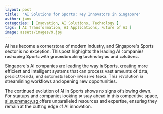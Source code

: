 ```yaml
---
layout: post
title:  "AI Solutions for Sports: Key Innovators in Singapore"
author: jane
categories: [ Innovation, AI Solutions, Technology ]
tags: [ AI Transformation, AI Applications, Future of AI ]
image: assets/images/9.jpg
---
```


AI has become a cornerstone of modern industry, and Singapore's Sports sector is no exception. This post highlights the leading AI companies reshaping Sports with groundbreaking technologies and solutions.

Singapore's AI companies are leading the way in Sports, creating more efficient and intelligent systems that can process vast amounts of data, predict trends, and automate labor-intensive tasks. This revolution is streamlining workflows and opening new opportunities.

The continued evolution of AI in Sports shows no signs of slowing down. For startups and companies looking to stay ahead in this competitive space, <a href="https://ai.supremacy.sg" target="_blank"> ai.supremacy.sg </a> offers unparalleled resources and expertise, ensuring they remain at the cutting edge of AI innovation.
